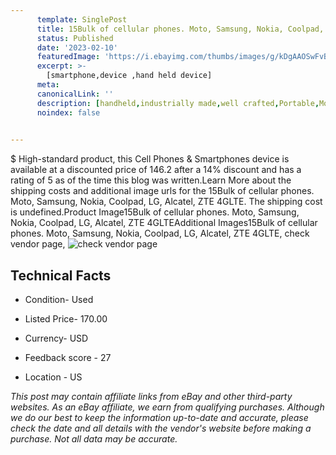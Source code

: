 ```yaml
---
      template: SinglePost
      title: 15Bulk of cellular phones. Moto, Samsung, Nokia, Coolpad, LG, Alcatel, ZTE 4GLTE
      status: Published
      date: '2023-02-10'
      featuredImage: 'https://i.ebayimg.com/thumbs/images/g/kDgAAOSwFvBj5iVd/s-l225.jpg'
      excerpt: >-
        [smartphone,device ,hand held device]
      meta:
      canonicalLink: ''
      description: [handheld,industrially made,well crafted,Portable,Mobile,Compact,Convenient,Lightweight,Maneuverable,Man-portable,Miniature,Carriable,Hand-held,Light,Holdable,Transportable,Mobile device,Pocket-sized,On-the-go,Wireless,Cordless,Compact size,Convenient size, smartphone,device ,hand held device]
      noindex: false

        
---
```

$
    High-standard product, this Cell Phones & Smartphones device is available at a discounted price of 146.2 after a 14% discount and has a rating of 5 as of the time this blog was written.Learn More about the shipping costs and additional image urls for the 15Bulk of cellular phones. Moto, Samsung, Nokia, Coolpad, LG, Alcatel, ZTE 4GLTE. The shipping cost is undefined.Product Image15Bulk of cellular phones. Moto, Samsung, Nokia, Coolpad, LG, Alcatel, ZTE 4GLTEAdditional Images15Bulk of cellular phones. Moto, Samsung, Nokia, Coolpad, LG, Alcatel, ZTE 4GLTE, check vendor page, ![check vendor page](https://origin-galleryplus.ebayimg.com/ws/web/225412125963_2_0_1/225x225.jpg,https://origin-galleryplus.ebayimg.com/ws/web/225412125963_3_0_1/225x225.jpg,https://origin-galleryplus.ebayimg.com/ws/web/225412125963_4_0_1/225x225.jpg,https://origin-galleryplus.ebayimg.com/ws/web/225412125963_5_0_1/225x225.jpg,https://origin-galleryplus.ebayimg.com/ws/web/225412125963_6_0_1/225x225.jpg,https://origin-galleryplus.ebayimg.com/ws/web/225412125963_7_0_1/225x225.jpg,https://origin-galleryplus.ebayimg.com/ws/web/225412125963_8_0_1/225x225.jpg,https://origin-galleryplus.ebayimg.com/ws/web/225412125963_9_0_1/225x225.jpg,https://origin-galleryplus.ebayimg.com/ws/web/225412125963_10_0_1/225x225.jpg,https://origin-galleryplus.ebayimg.com/ws/web/225412125963_11_0_1/225x225.jpg,https://origin-galleryplus.ebayimg.com/ws/web/225412125963_12_0_1/225x225.jpg,https://origin-galleryplus.ebayimg.com/ws/web/225412125963_13_0_1/225x225.jpg,https://origin-galleryplus.ebayimg.com/ws/web/225412125963_14_0_1/225x225.jpg,https://origin-galleryplus.ebayimg.com/ws/web/225412125963_15_0_1/225x225.jpg,https://origin-galleryplus.ebayimg.com/ws/web/225412125963_16_0_1/225x225.jpg,https://origin-galleryplus.ebayimg.com/ws/web/225412125963_17_0_1/225x225.jpg,https://origin-galleryplus.ebayimg.com/ws/web/225412125963_18_0_1/225x225.jpg,https://origin-galleryplus.ebayimg.com/ws/web/225412125963_19_0_1/225x225.jpg,https://origin-galleryplus.ebayimg.com/ws/web/225412125963_20_0_1/225x225.jpg,https://origin-galleryplus.ebayimg.com/ws/web/225412125963_21_0_1/225x225.jpg,https://origin-galleryplus.ebayimg.com/ws/web/225412125963_22_0_1/225x225.jpg,https://origin-galleryplus.ebayimg.com/ws/web/225412125963_23_0_1/225x225.jpg,https://origin-galleryplus.ebayimg.com/ws/web/225412125963_24_0_1/225x225.jpg)
    
    

 ## Technical Facts 



     
      

 - Condition- Used 


      

 - Listed Price- 170.00 


      

 - Currency- USD 


      

 - Feedback score - 27 


      

 - Location - US 


      
      

 *_This post may contain affiliate links from eBay and other third-party websites. As an eBay affiliate, we earn from qualifying purchases. Although we do our best to keep the information up-to-date and accurate, please check the date and all details with the vendor's website before making a purchase. Not all data may be accurate._*



    
    
    
    
    